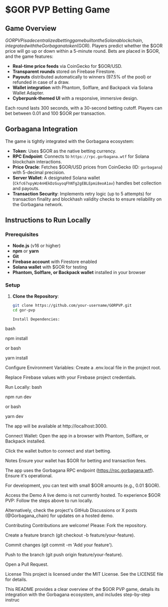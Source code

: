 # $GOR PVP Betting Game

## Game Overview

$GOR PVP is a decentralized betting game built on the Solana blockchain, integrated with the Gorbagana token ($GOR). Players predict whether the $GOR price will go up or down within a 5-minute round. Bets are placed in $GOR, and the game features:

- **Real-time price feeds** via CoinGecko for $GOR/USD.
- **Transparent rounds** stored on Firebase Firestore.
- **Payouts** distributed automatically to winners (97.5% of the pool) or refunded in case of a draw.
- **Wallet integration** with Phantom, Solflare, and Backpack via Solana Wallet Adapter.
- **Cyberpunk-themed UI** with a responsive, immersive design.

Each round lasts 300 seconds, with a 30-second betting cutoff. Players can bet between 0.01 and 100 $GOR per transaction.

## Gorbagana Integration

The game is tightly integrated with the Gorbagana ecosystem:

- **Token**: Uses $GOR as the native betting currency.
- **RPC Endpoint**: Connects to `https://rpc.gorbagana.wtf` for Solana blockchain interactions.
- **Price Oracle**: Fetches $GOR/USD prices from CoinGecko (ID: `gorbagana`) with 5-decimal precision.
- **Server Wallet**: A designated Solana wallet (`Ckfc67xpyWz4nHEkDzGuyoqFhNTg2gEBLEpmi8eoA1av`) handles bet collection and payouts.
- **Transaction Security**: Implements retry logic (up to 5 attempts) for transaction finality and blockhash validity checks to ensure reliability on the Gorbagana network.

## Instructions to Run Locally

### Prerequisites
- **Node.js** (v16 or higher)
- **npm** or **yarn**
- **Git**
- **Firebase account** with Firestore enabled
- **Solana wallet** with $GOR for testing
- **Phantom, Solflare, or Backpack wallet** installed in your browser

### Setup

1. **Clone the Repository**:
   ```bash
   git clone https://github.com/your-username/GORPVP.git
   cd gor-pvp

   Install Dependencies:
bash

npm install

or
bash

yarn install

Configure Environment Variables:
Create a .env.local file in the project root.

Replace Firebase values with your Firebase project credentials.

Run Locally:
bash

npm run dev

or
bash

yarn dev

The app will be available at http://localhost:3000.

Connect Wallet:
Open the app in a browser with Phantom, Solflare, or Backpack installed.

Click the wallet button to connect and start betting.

Notes
Ensure your wallet has $GOR for betting and transaction fees.

The app uses the Gorbagana RPC endpoint (https://rpc.gorbagana.wtf). Ensure it's operational.

For development, you can test with small $GOR amounts (e.g., 0.01 $GOR).

Access the Demo
A live demo is not currently hosted. To experience $GOR PVP:
Follow the steps above to run locally.

Alternatively, check the project's GitHub Discussions or X posts (@Gorbagana_chain) for updates on a hosted demo.

Contributing
Contributions are welcome! Please:
Fork the repository.

Create a feature branch (git checkout -b feature/your-feature).

Commit changes (git commit -m 'Add your feature').

Push to the branch (git push origin feature/your-feature).

Open a Pull Request.

License
This project is licensed under the MIT License. See the LICENSE file for details.

This README provides a clear overview of the $GOR PVP game, details its integration with the Gorbagana ecosystem, and includes step-by-step instruc

